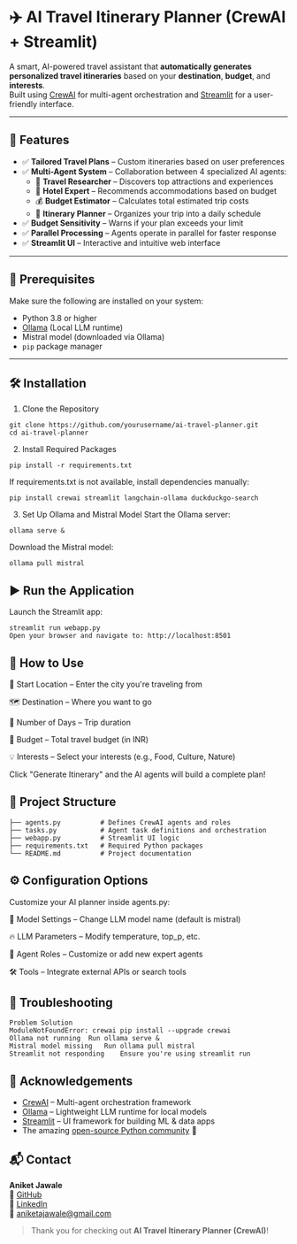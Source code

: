 # ✈️ AI Travel Itinerary Planner (CrewAI + Streamlit)

A smart, AI-powered travel assistant that **automatically generates personalized travel itineraries** based on your **destination**, **budget**, and **interests**.  
Built using [CrewAI](https://github.com/joaomdmoura/crewAI) for multi-agent orchestration and [Streamlit](https://streamlit.io/) for a user-friendly interface.

---

## 🚀 Features

- ✅ **Tailored Travel Plans** – Custom itineraries based on user preferences  
- ✅ **Multi-Agent System** – Collaboration between 4 specialized AI agents:
  - 🧭 **Travel Researcher** – Discovers top attractions and experiences
  - 🏨 **Hotel Expert** – Recommends accommodations based on budget
  - 💰 **Budget Estimator** – Calculates total estimated trip costs
  - 📅 **Itinerary Planner** – Organizes your trip into a daily schedule
- ✅ **Budget Sensitivity** – Warns if your plan exceeds your limit  
- ✅ **Parallel Processing** – Agents operate in parallel for faster response  
- ✅ **Streamlit UI** – Interactive and intuitive web interface

---

## 🧩 Prerequisites

Make sure the following are installed on your system:

- Python 3.8 or higher  
- [Ollama](https://ollama.com/) (Local LLM runtime)  
- Mistral model (downloaded via Ollama)  
- `pip` package manager  

---

## 🛠️ Installation

1. Clone the Repository

```
git clone https://github.com/yourusername/ai-travel-planner.git
cd ai-travel-planner
```
2. Install Required Packages

```
pip install -r requirements.txt
```
If requirements.txt is not available, install dependencies manually:
```
pip install crewai streamlit langchain-ollama duckduckgo-search
```
3. Set Up Ollama and Mistral Model
Start the Ollama server:
```
ollama serve &
```
Download the Mistral model:

```
ollama pull mistral
```

## ▶️ Run the Application
Launch the Streamlit app:
```
streamlit run webapp.py
Open your browser and navigate to: http://localhost:8501
```

## 📝 How to Use
📍 Start Location – Enter the city you're traveling from

🗺️ Destination – Where you want to go

📆 Number of Days – Trip duration

💸 Budget – Total travel budget (in INR)

💡 Interests – Select your interests (e.g., Food, Culture, Nature)

Click "Generate Itinerary" and the AI agents will build a complete plan!

## 📁 Project Structure
```
├── agents.py          # Defines CrewAI agents and roles
├── tasks.py           # Agent task definitions and orchestration
├── webapp.py          # Streamlit UI logic
├── requirements.txt   # Required Python packages
└── README.md          # Project documentation
```

## ⚙️ Configuration Options
Customize your AI planner inside agents.py:

🔁 Model Settings – Change LLM model name (default is mistral)

🔥 LLM Parameters – Modify temperature, top_p, etc.

🧠 Agent Roles – Customize or add new expert agents

🛠️ Tools – Integrate external APIs or search tools

## 🧰 Troubleshooting
```
Problem	Solution
ModuleNotFoundError: crewai	pip install --upgrade crewai
Ollama not running	Run ollama serve &
Mistral model missing	Run ollama pull mistral
Streamlit not responding	Ensure you're using streamlit run
```

## 🙌 Acknowledgements

- [CrewAI](https://github.com/joaomdmoura/crewAI) – Multi-agent orchestration framework  
- [Ollama](https://ollama.com/) – Lightweight LLM runtime for local models  
- [Streamlit](https://streamlit.io/) – UI framework for building ML & data apps  
- The amazing [open-source Python community](https://www.python.org/psf/community/) 💙


## 📬 Contact

**Aniket Jawale**  
🔗 [GitHub](https://github.com/aniketjawale-github)  
🔗 [LinkedIn](https://www.linkedin.com/in/aniketjawalee/)  
📧 aniketajawale@gmail.com  

> Thank you for checking out **AI Travel Itinerary Planner (CrewAI)**!  

